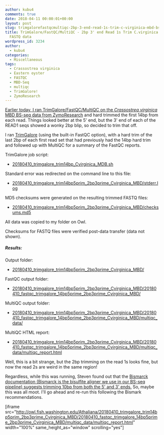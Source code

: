 ```yaml
---
author: kubu4
comments: true
date: 2018-04-11 00:00:01+00:00
layout: post
slug: trimgalorefastqcmultiqc-2bp-3-end-read-1s-trim-c-virginica-mbd-bs-seq-fastq-data
title: TrimGalore/FastQC/MultiQC - 2bp 3' end Read 1s Trim C.virginica MBD BS-seq
  FASTQ data
wordpress_id: 3234
author:
  - kubu4
categories:
  - Miscellaneous
tags:
  - Crassostrea virginica
  - Eastern oyster
  - FASTQC
  - MBD-Seq
  - multiqc
  - TrimGalore!
  - ZymoResearch
---
```


[Earlier today, I ran TrimGalore/FastQC/MultiQC on the _Crassostrea virginica_ MBD BS-seq data from ZymoResearch](http://onsnetwork.org/kubu4/2018/04/10/trimgalorefastqcmultiqc-14bp-trim-c-virginica-mbd-bs-seq-fastq-data/) and hard trimmed the first 14bp from each read. Things looked better at the 5' end, but the 3' end of each of the READ1 seqs showed a wonky 2bp blip, so decided to trim that off.

I ran [TrimGalore](https://github.com/FelixKrueger/TrimGalore) (using the built-in FastQC option), with a hard trim of the last 2bp of each first read set that had previously had the 14bp hard trim and followed up with MultiQC for a summary of the FastQC reports.

TrimGalore job script:





  * [20180410_trimgalore_trim14bp_Cvirginica_MDB.sh](http://owl.fish.washington.edu/Athaliana/20180410_trimgalore_trim14bp5prim_2bp3prime_Cvirginica_MBD/20180410_trimgalore_trim14bp_Cvirginica_MDB.sh)



Standard error was redirected on the command line to this file:



  * [20180410_trimgalore_trim14bp5prim_2bp3prime_Cvirginica_MBD/stderr.log](http://owl.fish.washington.edu/Athaliana/20180410_trimgalore_trim14bp5prim_2bp3prime_Cvirginica_MBD/stderr.log)



MD5 checksums were generated on the resulting trimmed FASTQ files:



  * [20180410_trimgalore_trim14bp5prim_2bp3prime_Cvirginica_MBD/checksums.md5](http://owl.fish.washington.edu/Athaliana/20180410_trimgalore_trim14bp5prim_2bp3prime_Cvirginica_MBD/checksums.md5)



All data was copied to my folder on Owl.

Checksums for FASTQ files were verified post-data transfer (data not shown).



##### Results:



Output folder:





  * [20180410_trimgalore_trim14bp5prim_2bp3prime_Cvirginica_MBD/](http://owl.fish.washington.edu/Athaliana/20180410_trimgalore_trim14bp5prim_2bp3prime_Cvirginica_MBD/)



FastQC output folder:



  * [20180410_trimgalore_trim14bp5prim_2bp3prime_Cvirginica_MBD/20180410_fastqc_trimgalore_14bp5prime_2bp3prime_Cvirginica_MBD/](http://owl.fish.washington.edu/Athaliana/20180410_trimgalore_trim14bp_Cvirginica_MBD/20180410_fastqc_trimgalore_trim14bp_Cvirginica_MBD/)



MultiQC output folder:



  * [20180410_trimgalore_trim14bp5prim_2bp3prime_Cvirginica_MBD/20180410_fastqc_trimgalore_14bp5prime_2bp3prime_Cvirginica_MBD/multiqc_data/](http://owl.fish.washington.edu/Athaliana/20180410_trimgalore_trim14bp5prim_2bp3prime_Cvirginica_MBD/20180410_fastqc_trimgalore_14bp5prime_2bp3prime_Cvirginica_MBD/multiqc_data/)



MultiQC HTML report:



  * [20180410_trimgalore_trim14bp5prim_2bp3prime_Cvirginica_MBD/20180410_fastqc_trimgalore_14bp5prime_2bp3prime_Cvirginica_MBD/multiqc_data/multiqc_report.html](http://owl.fish.washington.edu/Athaliana/20180410_trimgalore_trim14bp5prim_2bp3prime_Cvirginica_MBD/20180410_fastqc_trimgalore_14bp5prime_2bp3prime_Cvirginica_MBD/multiqc_data/multiqc_report.html)



Well, this is a bit strange, but the 2bp trimming on the read 1s looks fine, but now the read 2s are weird in the same region!

Regardless, while this was running, Steven found out that the [Bismarck documentation (Bismarck is the bisulfite aligner we use in our BS-seq pipeline) suggests trimming 10bp from both the 5' and 3' ends.](https://github.com/FelixKrueger/Bismark/tree/master/Docs#viii-notes-about-different-library-types-and-commercial-kits) So, maybe this was all moot. I'll go ahead and re-run this following the Bismark recommendations.

[iframe src="http://owl.fish.washington.edu/Athaliana/20180410_trimgalore_trim14bp5prim_2bp3prime_Cvirginica_MBD/20180410_fastqc_trimgalore_14bp5prime_2bp3prime_Cvirginica_MBD/multiqc_data/multiqc_report.html" width="100%" same_height_as="window" scrolling="yes"]

